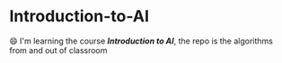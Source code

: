 # Introduction-to-AI
😄 I'm learning the course ***Introduction to AI***, the repo is the algorithms from and out of classroom
